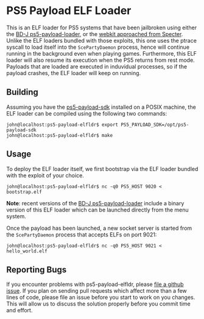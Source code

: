 # PS5 Payload ELF Loader
This is an ELF loader for PS5 systems that have been jailbroken using either the
[BD-J ps5-payload-loader][bdj], or the [webkit approached from Specter][webkit].
Unlike the ELF loaders bundled with those exploits, this one uses the ptrace
syscall to load itself into the `ScePartyDaemon` process, hence will continue
running in the background even when playing games. Furthermore, this ELF loader
will also resume its execution when the PS5 returns from rest mode. Payloads that
are loaded are executed in induvidual processes, so if the payload crashes,
the ELF loader will keep on running.

## Building
Assuming you have the [ps5-payload-sdk][sdk] installed on a POSIX machine,
the ELF loader can be compiled using the following two commands:

```console
john@localhost:ps5-payload-elfldr$ export PS5_PAYLOAD_SDK=/opt/ps5-payload-sdk
john@localhost:ps5-payload-elfldr$ make
```

## Usage
To deploy the ELF loader itself, we first bootstrap via the ELF loader bundled
with the exploit of your choice.
```console
john@localhost:ps5-payload-elfldr$ nc -q0 PS5_HOST 9020 < bootstrap.elf
```
**Note**: recent versions of the [BD-J ps5-payload-loader][bdj] include a binary
version of this ELF loader which can be launched directly from the menu system.

Once the payload has been launched, a new socket server is started from the
`ScePartyDaemon` process that accepts ELFs on port 9021:
```console
john@localhost:ps5-payload-elfldr$ nc -q0 PS5_HOST 9021 < hello_world.elf
```

## Reporting Bugs
If you encounter problems with ps5-payload-elfldr, please [file a github issue][issues].
If you plan on sending pull requests which affect more than a few lines of code,
please file an issue before you start to work on you changes. This will allow us
to discuss the solution properly before you commit time and effort.

[bdj]: https://github.com/john-tornblom/bdj-sdk/tree/master/samples/ps5-payload-loader
[sdk]: https://github.com/john-tornblom/ps5-payload-sdk
[webkit]: https://github.com/Cryptogenic/PS5-IPV6-Kernel-Exploit
[issues]: https://github.com/john-tornblom/ps5-payload-elfldr/issues/new

